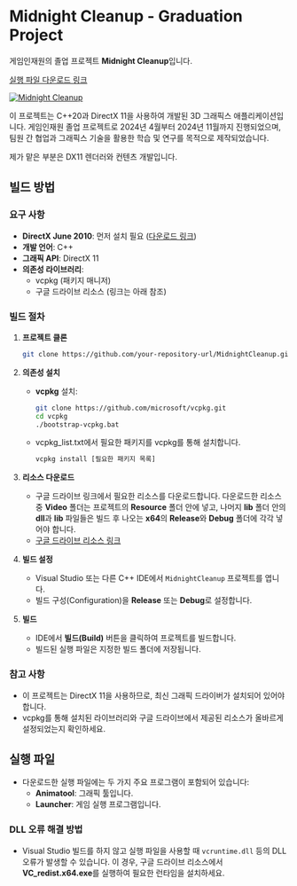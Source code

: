# Midnight Cleanup - Graduation Project

게임인재원의 졸업 프로젝트 **Midnight Cleanup**입니다.

[실행 파일 다운로드 링크](https://drive.google.com/file/d/1hroCBaxKAf4o9uD_DsyTVq8BXchf0YC-/view?usp=drive_link)

[![Midnight Cleanup](https://img.youtube.com/vi/WkjI6ZwUVwU/0.jpg)](https://youtu.be/WkjI6ZwUVwU)

이 프로젝트는 C++20과 DirectX 11을 사용하여 개발된 3D 그래픽스 애플리케이션입니다. 게임인재원 졸업 프로젝트로 2024년 4월부터 2024년 11월까지 진행되었으며, 팀원 간 협업과 그래픽스 기술을 활용한 학습 및 연구를 목적으로 제작되었습니다.

제가 맡은 부분은 DX11 렌더러와 컨텐츠 개발입니다.

## 빌드 방법

### 요구 사항

- **DirectX June 2010**: 먼저 설치 필요 ([다운로드 링크](https://www.microsoft.com/en-us/download/details.aspx?id=6812))
- **개발 언어**: C++
- **그래픽 API**: DirectX 11
- **의존성 라이브러리**:
  - vcpkg (패키지 매니저)
  - 구글 드라이브 리소스 (링크는 아래 참조)

### 빌드 절차

1. **프로젝트 클론**

   ```bash
   git clone https://github.com/your-repository-url/MidnightCleanup.git
   ```

2. **의존성 설치**

   - **vcpkg** 설치:
     ```bash
     git clone https://github.com/microsoft/vcpkg.git
     cd vcpkg
     ./bootstrap-vcpkg.bat
     ```
   - vcpkg_list.txt에서 필요한 패키지를 vcpkg를 통해 설치합니다.
     ```bash
     vcpkg install [필요한 패키지 목록]
     ```

3. **리소스 다운로드**

   - 구글 드라이브 링크에서 필요한 리소스를 다운로드합니다. 다운로드한 리소스 중 **Video** 폴더는 프로젝트의 **Resource** 폴더 안에 넣고, 나머지 **lib** 폴더 안의 **dll**과 **lib** 파일들은 빌드 후 나오는 **x64**의 **Release**와 **Debug** 폴더에 각각 넣어야 합니다.
   - [구글 드라이브 리소스 링크](https://drive.google.com/file/d/1f4w1fKhriLu79yv6hnbQB6U-psfcobQW/view?usp=drive_link)

4. **빌드 설정**

   - Visual Studio 또는 다른 C++ IDE에서 `MidnightCleanup` 프로젝트를 엽니다.
   - 빌드 구성(Configuration)을 **Release** 또는 **Debug**로 설정합니다.

5. **빌드**

   - IDE에서 **빌드(Build)** 버튼을 클릭하여 프로젝트를 빌드합니다.
   - 빌드된 실행 파일은 지정한 빌드 폴더에 저장됩니다.

### 참고 사항

- 이 프로젝트는 DirectX 11을 사용하므로, 최신 그래픽 드라이버가 설치되어 있어야 합니다.
- vcpkg를 통해 설치된 라이브러리와 구글 드라이브에서 제공된 리소스가 올바르게 설정되었는지 확인하세요.

## 실행 파일

- 다운로드한 실행 파일에는 두 가지 주요 프로그램이 포함되어 있습니다:
  - **Animatool**: 그래픽 툴입니다.
  - **Launcher**: 게임 실행 프로그램입니다.

### DLL 오류 해결 방법

- Visual Studio 빌드를 하지 않고 실행 파일을 사용할 때 `vcruntime.dll` 등의 DLL 오류가 발생할 수 있습니다. 이 경우, 구글 드라이브 리소스에서 **VC_redist.x64.exe**를 실행하여 필요한 런타임을 설치하세요.

